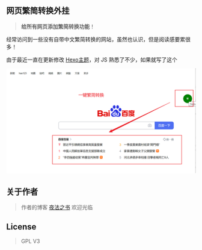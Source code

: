 ## 网页繁简转换外挂

> **给所有网页添加繁简转换功能**！

经常访问到一些没有自带中文繁简转换的网站，虽然也认识，但是阅读感要累很多！

由于最近一直在更新修改 [Hexo主题](https://blog.17lai.site/)，对 JS 熟悉了不少，如果就写了这个

![](/media/pic/translate.png)


## 关于作者

> 作者的博客 [夜法之书](https://blog.17lai.site/) 欢迎光临

## License

> GPL V3
